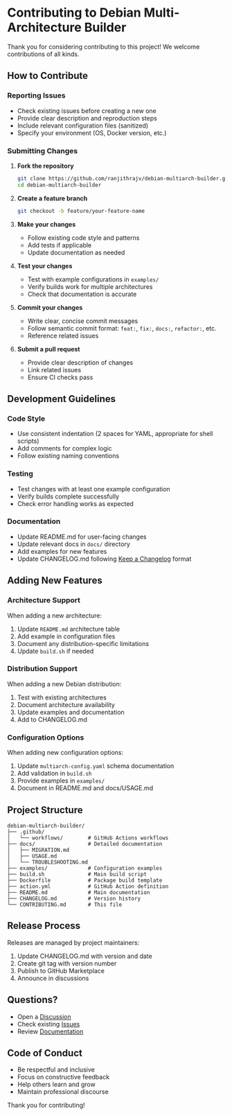 # Contributing to Debian Multi-Architecture Builder

Thank you for considering contributing to this project! We welcome contributions of all kinds.

## How to Contribute

### Reporting Issues

- Check existing issues before creating a new one
- Provide clear description and reproduction steps
- Include relevant configuration files (sanitized)
- Specify your environment (OS, Docker version, etc.)

### Submitting Changes

1. **Fork the repository**
   ```bash
   git clone https://github.com/ranjithrajv/debian-multiarch-builder.git
   cd debian-multiarch-builder
   ```

2. **Create a feature branch**
   ```bash
   git checkout -b feature/your-feature-name
   ```

3. **Make your changes**
   - Follow existing code style and patterns
   - Add tests if applicable
   - Update documentation as needed

4. **Test your changes**
   - Test with example configurations in `examples/`
   - Verify builds work for multiple architectures
   - Check that documentation is accurate

5. **Commit your changes**
   - Write clear, concise commit messages
   - Follow semantic commit format: `feat:`, `fix:`, `docs:`, `refactor:`, etc.
   - Reference related issues

6. **Submit a pull request**
   - Provide clear description of changes
   - Link related issues
   - Ensure CI checks pass

## Development Guidelines

### Code Style

- Use consistent indentation (2 spaces for YAML, appropriate for shell scripts)
- Add comments for complex logic
- Follow existing naming conventions

### Testing

- Test changes with at least one example configuration
- Verify builds complete successfully
- Check error handling works as expected

### Documentation

- Update README.md for user-facing changes
- Update relevant docs in `docs/` directory
- Add examples for new features
- Update CHANGELOG.md following [Keep a Changelog](https://keepachangelog.com/) format

## Adding New Features

### Architecture Support

When adding a new architecture:
1. Update `README.md` architecture table
2. Add example in configuration files
3. Document any distribution-specific limitations
4. Update `build.sh` if needed

### Distribution Support

When adding a new Debian distribution:
1. Test with existing architectures
2. Document architecture availability
3. Update examples and documentation
4. Add to CHANGELOG.md

### Configuration Options

When adding new configuration options:
1. Update `multiarch-config.yaml` schema documentation
2. Add validation in `build.sh`
3. Provide examples in `examples/`
4. Document in README.md and docs/USAGE.md

## Project Structure

```
debian-multiarch-builder/
├── .github/
│   └── workflows/        # GitHub Actions workflows
├── docs/                 # Detailed documentation
│   ├── MIGRATION.md
│   ├── USAGE.md
│   └── TROUBLESHOOTING.md
├── examples/             # Configuration examples
├── build.sh              # Main build script
├── Dockerfile            # Package build template
├── action.yml            # GitHub Action definition
├── README.md             # Main documentation
├── CHANGELOG.md          # Version history
└── CONTRIBUTING.md       # This file
```

## Release Process

Releases are managed by project maintainers:
1. Update CHANGELOG.md with version and date
2. Create git tag with version number
3. Publish to GitHub Marketplace
4. Announce in discussions

## Questions?

- Open a [Discussion](https://github.com/ranjithrajv/debian-multiarch-builder/discussions)
- Check existing [Issues](https://github.com/ranjithrajv/debian-multiarch-builder/issues)
- Review [Documentation](docs/)

## Code of Conduct

- Be respectful and inclusive
- Focus on constructive feedback
- Help others learn and grow
- Maintain professional discourse

Thank you for contributing!
